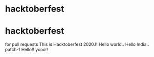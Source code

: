 # hacktoberfest
# hacktoberfest
for pull requests
This is Hacktoberfest 2020.!!
Hello world..
Hello India..
 patch-1
Hello!!
yooo!!
